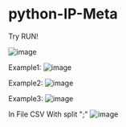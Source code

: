# python-IP-Meta
Try RUN!

![image](https://user-images.githubusercontent.com/61277595/222111251-c00bad54-7946-4095-9c1e-a379b267eed2.png)

Example1:
![image](https://user-images.githubusercontent.com/61277595/222111204-94f58c68-be2b-48df-aeca-66c4b5b211fa.png)


Example2:
![image](https://user-images.githubusercontent.com/61277595/222111154-87da9b77-b4b9-43ee-80ff-7c973ee8d79e.png)

Example3:
![image](https://user-images.githubusercontent.com/61277595/222110797-5800ecef-9a58-4a8f-a212-8bb27570d998.png)

In File CSV With split ";"
![image](https://user-images.githubusercontent.com/61277595/222111090-2f107517-d135-49be-80a0-1eed0433408e.png)







